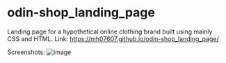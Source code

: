 # odin-shop_landing_page
Landing page for a hypothetical online clothing brand built using mainly CSS and HTML.
Link: https://mh07607.github.io/odin-shop_landing_page/

Screenshots: 
![image](https://github.com/mh07607/odin-shop_landing_page/assets/93572504/8eff8caa-32da-455c-8b80-873d12d7080b)

